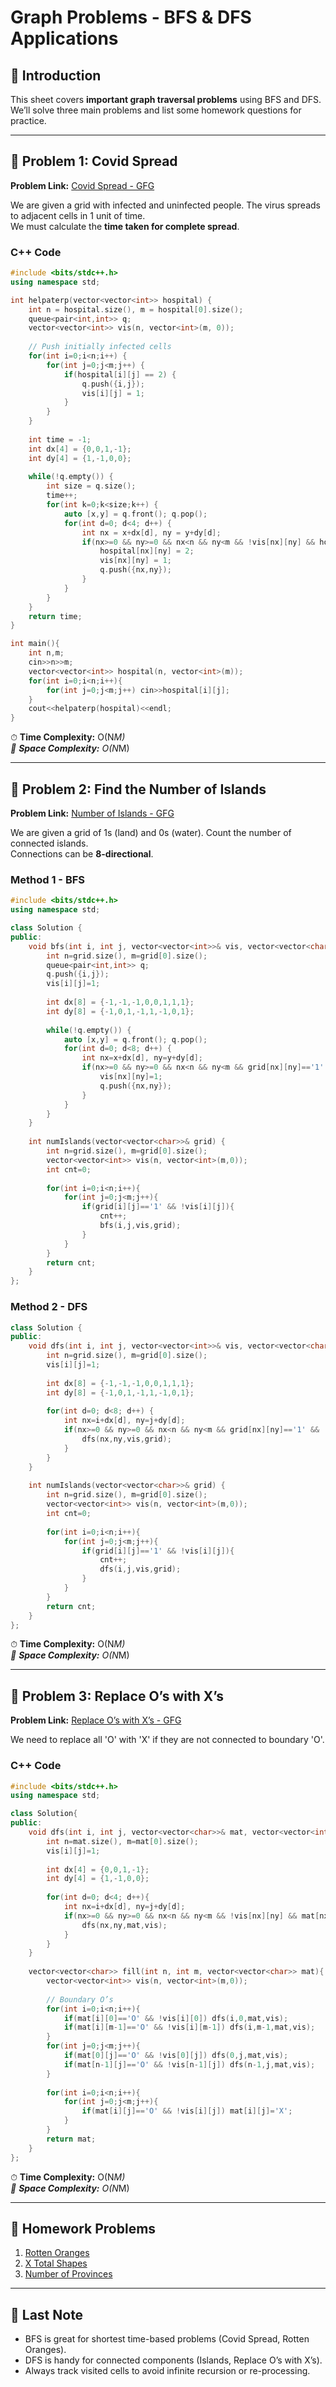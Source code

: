 # Graph Problems - BFS & DFS Applications

## 📌 Introduction
This sheet covers **important graph traversal problems** using BFS and DFS.  
We’ll solve three main problems and list some homework questions for practice.

---

## 🔹 Problem 1: Covid Spread
**Problem Link:** [Covid Spread - GFG](https://www.geeksforgeeks.org/problems/covid-spread--141631/1)  

We are given a grid with infected and uninfected people. The virus spreads to adjacent cells in 1 unit of time.  
We must calculate the **time taken for complete spread**.

### C++ Code
```cpp
#include <bits/stdc++.h>
using namespace std;

int helpaterp(vector<vector<int>> hospital) {
    int n = hospital.size(), m = hospital[0].size();
    queue<pair<int,int>> q;
    vector<vector<int>> vis(n, vector<int>(m, 0));
    
    // Push initially infected cells
    for(int i=0;i<n;i++) {
        for(int j=0;j<m;j++) {
            if(hospital[i][j] == 2) {
                q.push({i,j});
                vis[i][j] = 1;
            }
        }
    }
    
    int time = -1;
    int dx[4] = {0,0,1,-1};
    int dy[4] = {1,-1,0,0};
    
    while(!q.empty()) {
        int size = q.size();
        time++;
        for(int k=0;k<size;k++) {
            auto [x,y] = q.front(); q.pop();
            for(int d=0; d<4; d++) {
                int nx = x+dx[d], ny = y+dy[d];
                if(nx>=0 && ny>=0 && nx<n && ny<m && !vis[nx][ny] && hospital[nx][ny]==1) {
                    hospital[nx][ny] = 2;
                    vis[nx][ny] = 1;
                    q.push({nx,ny});
                }
            }
        }
    }
    return time;
}

int main(){
    int n,m;
    cin>>n>>m;
    vector<vector<int>> hospital(n, vector<int>(m));
    for(int i=0;i<n;i++){
        for(int j=0;j<m;j++) cin>>hospital[i][j];
    }
    cout<<helpaterp(hospital)<<endl;
}
```
⏱ **Time Complexity:** O(N*M)  
💾 **Space Complexity:** O(N*M)

---

## 🔹 Problem 2: Find the Number of Islands
**Problem Link:** [Number of Islands - GFG](https://www.geeksforgeeks.org/problem...)  

We are given a grid of 1s (land) and 0s (water). Count the number of connected islands.  
Connections can be **8-directional**.

### Method 1 - BFS
```cpp
#include <bits/stdc++.h>
using namespace std;

class Solution {
public:
    void bfs(int i, int j, vector<vector<int>>& vis, vector<vector<char>>& grid) {
        int n=grid.size(), m=grid[0].size();
        queue<pair<int,int>> q;
        q.push({i,j});
        vis[i][j]=1;
        
        int dx[8] = {-1,-1,-1,0,0,1,1,1};
        int dy[8] = {-1,0,1,-1,1,-1,0,1};
        
        while(!q.empty()) {
            auto [x,y] = q.front(); q.pop();
            for(int d=0; d<8; d++) {
                int nx=x+dx[d], ny=y+dy[d];
                if(nx>=0 && ny>=0 && nx<n && ny<m && grid[nx][ny]=='1' && !vis[nx][ny]) {
                    vis[nx][ny]=1;
                    q.push({nx,ny});
                }
            }
        }
    }
    
    int numIslands(vector<vector<char>>& grid) {
        int n=grid.size(), m=grid[0].size();
        vector<vector<int>> vis(n, vector<int>(m,0));
        int cnt=0;
        
        for(int i=0;i<n;i++){
            for(int j=0;j<m;j++){
                if(grid[i][j]=='1' && !vis[i][j]){
                    cnt++;
                    bfs(i,j,vis,grid);
                }
            }
        }
        return cnt;
    }
};
```

### Method 2 - DFS
```cpp
class Solution {
public:
    void dfs(int i, int j, vector<vector<int>>& vis, vector<vector<char>>& grid) {
        int n=grid.size(), m=grid[0].size();
        vis[i][j]=1;
        
        int dx[8] = {-1,-1,-1,0,0,1,1,1};
        int dy[8] = {-1,0,1,-1,1,-1,0,1};
        
        for(int d=0; d<8; d++) {
            int nx=i+dx[d], ny=j+dy[d];
            if(nx>=0 && ny>=0 && nx<n && ny<m && grid[nx][ny]=='1' && !vis[nx][ny]) {
                dfs(nx,ny,vis,grid);
            }
        }
    }
    
    int numIslands(vector<vector<char>>& grid) {
        int n=grid.size(), m=grid[0].size();
        vector<vector<int>> vis(n, vector<int>(m,0));
        int cnt=0;
        
        for(int i=0;i<n;i++){
            for(int j=0;j<m;j++){
                if(grid[i][j]=='1' && !vis[i][j]){
                    cnt++;
                    dfs(i,j,vis,grid);
                }
            }
        }
        return cnt;
    }
};
```

⏱ **Time Complexity:** O(N*M)  
💾 **Space Complexity:** O(N*M)

---

## 🔹 Problem 3: Replace O’s with X’s
**Problem Link:** [Replace O’s with X’s - GFG](https://www.geeksforgeeks.org/problem...)  

We need to replace all 'O' with 'X' if they are not connected to boundary 'O'.

### C++ Code
```cpp
#include <bits/stdc++.h>
using namespace std;

class Solution{
public:
    void dfs(int i, int j, vector<vector<char>>& mat, vector<vector<int>>& vis){
        int n=mat.size(), m=mat[0].size();
        vis[i][j]=1;
        
        int dx[4] = {0,0,1,-1};
        int dy[4] = {1,-1,0,0};
        
        for(int d=0; d<4; d++){
            int nx=i+dx[d], ny=j+dy[d];
            if(nx>=0 && ny>=0 && nx<n && ny<m && !vis[nx][ny] && mat[nx][ny]=='O'){
                dfs(nx,ny,mat,vis);
            }
        }
    }
    
    vector<vector<char>> fill(int n, int m, vector<vector<char>> mat){
        vector<vector<int>> vis(n, vector<int>(m,0));
        
        // Boundary O’s
        for(int i=0;i<n;i++){
            if(mat[i][0]=='O' && !vis[i][0]) dfs(i,0,mat,vis);
            if(mat[i][m-1]=='O' && !vis[i][m-1]) dfs(i,m-1,mat,vis);
        }
        for(int j=0;j<m;j++){
            if(mat[0][j]=='O' && !vis[0][j]) dfs(0,j,mat,vis);
            if(mat[n-1][j]=='O' && !vis[n-1][j]) dfs(n-1,j,mat,vis);
        }
        
        for(int i=0;i<n;i++){
            for(int j=0;j<m;j++){
                if(mat[i][j]=='O' && !vis[i][j]) mat[i][j]='X';
            }
        }
        return mat;
    }
};
```

⏱ **Time Complexity:** O(N*M)  
💾 **Space Complexity:** O(N*M)

---

## 📝 Homework Problems

1. [Rotten Oranges](https://www.geeksforgeeks.org/problem...)  
2. [X Total Shapes](https://www.geeksforgeeks.org/problem...)  
3. [Number of Provinces](https://www.geeksforgeeks.org/problem...)  

---

## 🎯 Last Note
- BFS is great for shortest time-based problems (Covid Spread, Rotten Oranges).  
- DFS is handy for connected components (Islands, Replace O’s with X’s).  
- Always track visited cells to avoid infinite recursion or re-processing.

